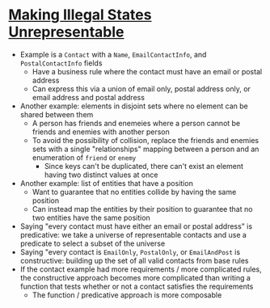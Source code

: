 # [Making Illegal States Unrepresentable](https://buttondown.email/hillelwayne/archive/making-illegal-states-unrepresentable/)

* Example is a `Contact` with a `Name`, `EmailContactInfo`, and `PostalContactInfo` fields
  * Have a business rule where the contact must have an email or postal address
  * Can express this via a union of email only, postal address only, or email address and postal address
* Another example: elements in disjoint sets where no element can be shared between them
  * A person has friends and enemeies where a person cannot be friends and enemies with another person
  * To avoid the possibility of collision, replace the friends and enemies sets with a single "relationships" mapping between a person and an enumeration of `friend` or `enemy`
    * Since keys can't be duplicated, there can't exist an element having two distinct values at once
* Another example: list of entities that have a position
  * Want to guarantee that no entities collide by having the same position
  * Can instead map the entities by their position to guarantee that no two entities have the same position
* Saying "every contact must have either an email or postal address" is predicative: we take a universe of representable contacts and use a predicate to select a subset of the universe
* Saying "every contact is `EmailOnly`, `PostalOnly`, or `EmailAndPost` is constructive: building up the set of all valid contacts from base rules
* If the contact example had more requirements / more complicated rules, the constructive approach becomes more complicated than writing a function that tests whether or not a contact satisfies the requirements
  * The function / predicative approach is more composable
